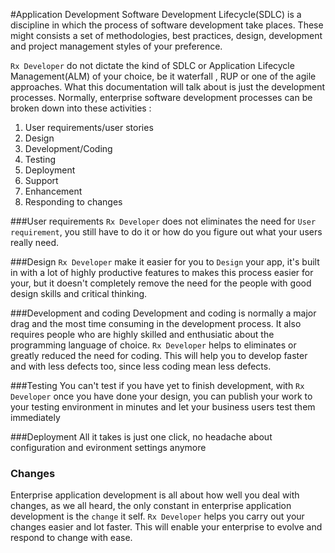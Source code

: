 ﻿#Application Development
Software Development Lifecycle(SDLC) is a discipline in which the process of software development take places. These might consists a set of methodologies, best practices, design, development and project management styles of your preference.

`Rx Developer` do not dictate the kind of SDLC or Application Lifecycle Management(ALM) of your choice, be it waterfall , RUP or one of the agile approaches. What this documentation will talk about is just the development processes. Normally, enterprise software development processes can be broken down into these activities :

1. User requirements/user stories
2. Design
3. Development/Coding
4. Testing 
5. Deployment
6. Support
7. Enhancement
8. Responding to changes

###User requirements
`Rx Developer` does not eliminates the need for `User requirement`, you still have to do it or how do you figure out what your users really need. 

###Design
`Rx Developer` make it easier for you to `Design` your app, it's built in with a lot of highly productive features to makes this process easier for your, but it doesn't completely remove the need for the people with good design skills and critical thinking.

###Development and coding 
Development and coding is normally a major drag and the most time consuming in the development process. It also requires people who are highly skilled and enthusiatic about the programming language of choice. `Rx Developer` helps to eliminates or greatly reduced the need for coding. This will help you to develop faster and with less defects too, since less coding mean less defects.

###Testing
You can't test if you have yet to finish development, with `Rx Developer` once you have done your design, you can publish your work to your testing environment in minutes and let your business users test them immediately

###Deployment
All it takes is just one click, no headache about configuration and evironment settings anymore

### Changes
Enterprise application development is all about how well you deal with changes, as we all heard, the only constant in enterprise application development is the `change` it self. `Rx Developer` helps you carry out your changes easier and lot faster. This will enable your enterprise to evolve and respond to change with ease.
